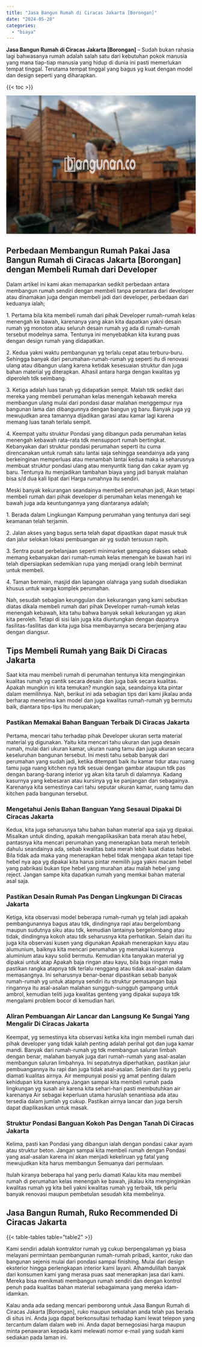 ```yaml
---
title: "Jasa Bangun Rumah di Ciracas Jakarta [Borongan]"
date: "2024-05-20"
categories: 
  - "biaya"
---
```


**Jasa Bangun Rumah di Ciracas Jakarta \[Borongan\]** – Sudah bukan rahasia lagi bahwasanya rumah adalah salah satu dari kebutuhan pokok manusia yang mana tiap-tiap manusia yang hidup di dunia ini pasti memerlukan tempat tinggal. Terutama tempat tinggal yang bagus yg kuat dengan model dan design seperti yang diharapkan.

{{< toc >}}

![Jasa Bangun Rumah di Ciracas Jakarta [Borongan]](/images/borong-bangunan-27.png)

## Perbedaan Membangun Rumah Pakai Jasa Bangun Rumah di Ciracas Jakarta \[Borongan\] dengan Membeli Rumah dari Developer

Dalam artikel ini kami akan memaparkan sedikit perbedaan antara membangun rumah sendiri dengan membeli tanpa perantara dari developer atau dinamakan juga dengan membeli jadi dari developer, perbedaan dari keduanya ialah;

1\. Pertama bila kita membeli rumah dari pihak Developer rumah-rumah kelas menengah ke bawah, karenanya yang akan kita dapatkan yakni desain rumah yg monoton atau seluruh desain rumah yg ada di rumah-rumah tersebut modelnya sama. Tentunya ini menyebabkan kita kurang puas dengan design rumah yang didapatkan.

2\. Kedua yakni waktu pembangunan yg terlalu cepat atau terburu-buru. Sehingga banyak dari perumahan-rumah-rumah yg seperti itu di renovasi ulang atau dibangun ulang karena ketidak kesesuaian struktur dan juga bahan material yg diterapkan. Alhasil antara harga dengan kwalitas yg diperoleh tdk seimbang.

3\. Ketiga adalah luas tanah yg didapatkan sempit. Malah tdk sedikit dari mereka yang membeli perumahan kelas menengah kebawah mereka membangun ulang mulai dari pondasi dasar malahan menggempur nya bangunan lama dan dibangunnya dengan bangun yg baru. Banyak juga yg mewujudkan area tamannya dijadikan garasi atau kamar lagi karena memang luas tanah terlalu sempit.

4\. Keempat yaitu struktur Pondasi yang dibangun pada perumahan kelas menengah kebawah rata-rata tdk mensupport rumah bertingkat. Kebanyakan dari struktur pondasi perumahan seperti itu cuma direncanakan untuk rumah satu lantai saja sehingga seandainya ada yang berkeinginan memperluas atau menambah lantai kedua maka ia seharusnya membuat struktur pondasi ulang atau menyuntik tiang dan cakar ayam yg baru. Tentunya itu menjadikan tambahan biaya yang jadi banyak malahan bisa s/d dua kali lipat dari Harga rumahnya itu sendiri.

Meski banyak kekurangan seandainya membeli perumahan jadi, Akan tetapi membeli rumah dari pihak developer di perumahan kelas menengah ke bawah juga ada keuntungannya yang diantaranya adalah;

1\. Berada dalam Lingkungan Kampung perumahan yang tentunya dari segi keamanan telah terjamin.

2\. Jalan akses yang bagus serta telah dapat dipastikan dapat masuk truk dan jalur selokan lokasi pembuangan air yg sudah tersusun rapih.

3\. Sentra pusat perbelanjaan seperti minimarket gampang diakses sebab memang kebanyakan dari rumah-rumah kelas menengah ke bawah hari ini telah dipersiapkan sedemikian rupa yang menjadi orang lebih berminat untuk membeli.

4\. Taman bermain, masjid dan lapangan olahraga yang sudah disediakan khusus untuk warga komplek perumahan.

Nah, sesudah sebagian keunggulan dan kekurangan yang kami sebutkan diatas dikala membeli rumah dari pihak Developer rumah-rumah kelas menengah kebawah, kita tahu bahwa banyak sekali kekurangan yg akan kita peroleh. Tetapi di sisi lain juga kita diuntungkan dengan dapatnya fasilitas-fasilitas dan kita juga bisa membayarnya secara berjenjang atau dengan diangsur.

## Tips Membeli Rumah yang Baik Di Ciracas Jakarta

Saat kita mau membeli rumah di perumahan tentunya kita menginginkan kualitas rumah yg cantik secara desain dan juga baik secara kualitas. Apakah mungkin ini kita temukan? mungkin saja, seandainya kita pintar dalam memilihnya. Nah, berikut ini ada sebagian tips dari kami jikalau anda berharap menerima kan model dan juga kwalitas rumah-rumah yg bermutu baik, diantara tips-tips Itu merupakan;

### Pastikan Memakai Bahan Banguan Terbaik Di Ciracas Jakarta

Pertama, mencari tahu terhadap pihak Developer ukuran serta material material yg digunakan. Yaitu kita mencari tahu ukuran dan juga desain rumah, mulai dari ukuran kamar, ukuran ruang tamu dan juga ukuran secara keseluruhan bangunan tersebut. Ini mesti tahu sebab banyak dari perumahan yang sudah jadi, ketika ditempati baik itu kamar tidur atau ruang tamu juga ruang kitchen nya tdk sesuai dengan gambar ataupun tdk pas dengan barang-barang interior yg akan kita taruh di dalamnya. Kadang kasurnya yang kebesaran atau kursinya yg ke panjangan dan sebagainya. Karenanya kita semestinya cari tahu seputar ukuran kamar, ruang tamu dan kitchen pada bangunan tersebut.

### Mengetahui Jenis Bahan Banguan Yang Sesauai Dipakai Di Ciracas Jakarta

Kedua, kita juga seharusnya tahu bahan bahan material apa saja yg dipakai. Misalkan untuk dinding, apakah mengaplikasikan bata merah atau hebel, pantasnya kita mencari perumahan yang menerapkan bata merah terlebih dahulu seandainya ada, sebab kwalitas bata merah lebih kuat diatas hebel. Bila tidak ada maka yang menerapkan hebel tidak mengapa akan tetapi tipe hebel nya apa yg dipakai kita harus pintar memilih juga yakni macam hebel yang pabrikasi bukan tipe hebel yang murahan atau malah hebel yang reject. Jangan sampe kita dapatkan rumah yang memkai bahan material asal saja.

### Pastikan Desain Rumah Pas Dengan Lingkungan Di Ciracas Jakarta

Ketiga, kita observasi model beberapa rumah-rumah yg telah jadi apakah pembangunannya bagus atau tdk, dindingnya rapi atau bergelombang maupun sudutnya siku atau tdk, kemudian lantainya bergelombang atau tidak, dindingnya kokoh atau tdk seharusnya kita perhatikan. Selain dari itu juga kita observasi kusen yang digunakan Apakah menerapkan kayu atau alumunium, baiknya kita mencari perumahan yg memakai kusennya aluminium atau kayu solid bermutu. Kemudian kita tanyakan material yg dipakai untuk atap Apakah baja ringan atau kayu, bila baja ringan maka pastikan rangka atapnya tdk terlalu renggang atau tidak asal-asalan dalam memasangnya. Ini seharusnya benar-benar dipastikan sebab banyak rumah-rumah yg untuk atapnya sendiri itu struktur pemasangan baja ringannya itu asal-asalan malahan sungguh-sungguh gampang untuk ambrol, kemudian teliti juga kwalitas genteng yang dipakai supaya tdk mengalami problem bocor di kemudian hari.

### Aliran Pembuangan Air Lancar dan Langsung Ke Sungai Yang Mengalir Di Ciracas Jakarta

Keempat, yg semestinya kita observasi ketika kita ingin membeli rumah dari pihak developer yang tidak kalah penting adalah perihal got dan juga kamar mandi. Banyak dari rumah-rumah yg tdk membangun saluran limbah dengan benar, malahan banyak juga dari rumah-rumah yang asal-asalan membangun saluran limbahnya. Ini sepatutnya diperhatikan, pastikan jalur pembuangannya itu rapi dan juga tidak asal-asalan. Selain dari itu yg perlu diamati kualitas airnya. Air mempunyai posisi yg amat penting dalam kehidupan kita karenanya Jangan sampai kita membeli rumah pada lingkungan yg susah air karena kita sehari-hari pasti membutuhkan air karenanya Air sebagai keperluan utama haruslah senantiasa ada atau tersedia dalam jumlah yg cukup. Pastikan airnya lancar dan juga bersih dapat diaplikasikan untuk masak.

### Struktur Pondasi Banguan Kokoh Pas Dengan Tanah Di Ciracas Jakarta

Kelima, pasti kan Pondasi yang dibangun ialah dengan pondasi cakar ayam atau struktur beton. Jangan sampai kita membeli rumah dengan Pondasi yang asal-asalan karena ini akan menjadi kekeliruan yg fatal yang mewujudkan kita harus membangun Semuanya dari permulaan.

Itulah kiranya beberapa hal yang perlu diamati Kalau kita mau membeli rumah di perumahan kelas menengah ke bawah, jikalau kita menginginkan kwalitas rumah yg kita beli yakni kwalitas rumah yg terbaik, tdk perlu banyak renovasi maupun pembetulan sesudah kita membelinya.

## Jasa Bangun Rumah, Ruko Recommended Di Ciracas Jakarta

{{< table-tables table="table2" >}}

Kami sendiri adalah kontraktor rumah yg cukup berpengalaman yg biasa melayani permintaan pembangunan rumah-rumah pribadi, kantor, ruko dan bangunan sejenis mulai dari pondasi sampai finishing. Mulai dari design eksterior hingga perlengkapan interior kami layani. Alhamdulillah banyak dari konsumen kami yang merasa puas saat menerapkan jasa dari kami. Mereka bisa menikmati membangun rumah sendiri dan dengan kontrol penuh pada kualitas bahan material sebagaimana yang mereka idam-idamkan.

Kalau anda ada sedang mencari pemborong untuk Jasa Bangun Rumah di Ciracas Jakarta \[Borongan\], ruko maupun sekolahan anda telah pas berada di situs ini. Anda juga dapat berkonsultasi terhadap kami lewat telepon yang tercantum dalam dalam web ini. Anda dapat bernegosiasi harga maupun minta penawaran kepada kami melewati nomor e-mail yang sudah kami sediakan pada laman ini.
